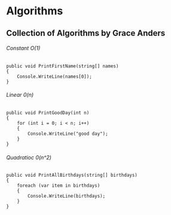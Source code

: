 # **Algorithms**
## Collection of Algorithms by Grace Anders

###### Constant O(1)
```
public void PrintFirstName(string[] names)
{
    Console.WriteLine(names[0]);
}
```
###### Linear 0(n)
```
public void PrintGoodDay(int n)
{
    for (int i = 0; i < n; i++)
    {
        Console.WriteLine("good day");
    }
}
```
###### Quadratioc 0(n^2)
```
public void PrintAllBirthdays(string[] birthdays)
{
    foreach (var item in birthdays)
    {
        Console.WriteLine(birthdays);
    }
}
```
